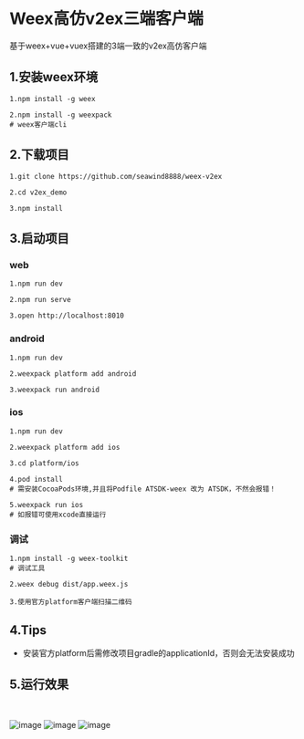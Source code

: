 
# Weex高仿v2ex三端客户端
基于weex+vue+vuex搭建的3端一致的v2ex高仿客户端

## 1.安装weex环境
```
1.npm install -g weex

2.npm install -g weexpack
# weex客户端cli

```
## 2.下载项目
```
1.git clone https://github.com/seawind8888/weex-v2ex

2.cd v2ex_demo

3.npm install

```
## 3.启动项目

### web
```
1.npm run dev

2.npm run serve

3.open http://localhost:8010

```

### android
```
1.npm run dev

2.weexpack platform add android

3.weexpack run android

```

### ios
```
1.npm run dev

2.weexpack platform add ios

3.cd platform/ios

4.pod install
# 需安装CocoaPods环境,并且将Podfile ATSDK-weex 改为 ATSDK，不然会报错！

5.weexpack run ios
# 如报错可使用xcode直接运行
```

### 调试
```
1.npm install -g weex-toolkit
# 调试工具

2.weex debug dist/app.weex.js

3.使用官方platform客户端扫描二维码

```
## 4.Tips

- 安装官方platform后需修改项目gradle的applicationId，否则会无法安装成功

## 5.运行效果 
<br/>

 ![image](https://github.com/seawind8888/v2ex_demo/blob/master/screenshot/v2ex_app1.gif) 
 ![image](https://github.com/seawind8888/v2ex_demo/blob/master/screenshot/v2ex_app2.gif) 
 ![image](https://github.com/seawind8888/v2ex_demo/blob/master/screenshot/v2ex_app3.gif) 



